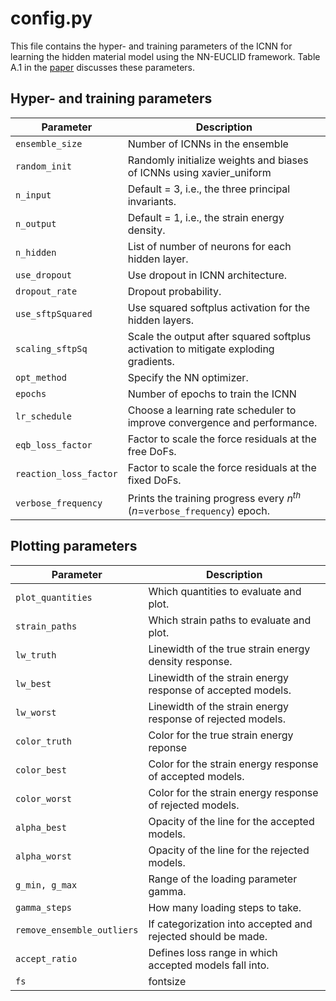 # config.py

This file contains the hyper- and training parameters of the ICNN for learning the hidden material model using the NN-EUCLID framework. Table A.1 in the [paper](https://doi.org/10.1016/j.jmps.2022.105076) discusses these parameters.

## Hyper- and training parameters
| Parameter | Description |
| ----------|-------------|
| `ensemble_size` |                  Number of ICNNs in the ensemble
|`random_init`|  Randomly initialize weights and biases of ICNNs using xavier_uniform
| `n_input`|                        Default = 3, i.e., the three principal invariants.
| `n_output`|                       Default = 1, i.e., the strain energy density.
|`n_hidden`|                      List of number of neurons for each hidden layer.
| `use_dropout`|      Use dropout in ICNN architecture.
| `dropout_rate`|                   Dropout probability.
| `use_sftpSquared`|                Use squared softplus activation for the hidden layers.
| `scaling_sftpSq`|               Scale the output after squared softplus activation to mitigate exploding gradients.
| `opt_method`|                   Specify the NN optimizer.
|`epochs`|                         Number of epochs to train the ICNN
| `lr_schedule`|  Choose a learning rate scheduler to improve convergence and performance.
| `eqb_loss_factor`|               Factor to scale the force residuals at the free DoFs.
| `reaction_loss_factor`|           Factor to scale the force residuals at the fixed DoFs.
| `verbose_frequency`|              Prints the training progress every $n^{th}$ ($n=$`verbose_frequency`) epoch.

## Plotting parameters
| Parameter | Description |
| ----------|-------------|
| `plot_quantities`|Which quantities to evaluate and plot.
| `strain_paths`|                   Which strain paths to evaluate and plot.
| `lw_truth`|                       Linewidth of the true strain energy density response.
| `lw_best`|                        Linewidth of the strain energy response of accepted models.
| `lw_worst`|                       Linewidth of the strain energy response of rejected models.
| `color_truth`|                    Color for the true strain energy reponse
| `color_best`|                     Color for the strain energy response of accepted models.
| `color_worst`|                    Color for the strain energy response of rejected models.
| `alpha_best`|                     Opacity of the line for the accepted models.
| `alpha_worst`|                    Opacity of the line for the rejected models.
| `g_min, g_max`|                   Range of the loading parameter gamma.
| `gamma_steps`|                    How many loading steps to take.
| `remove_ensemble_outliers`|       If categorization into accepted and rejected should be made.
| `accept_ratio`|                   Defines loss range in which accepted models fall into.
| `fs`|                             fontsize
